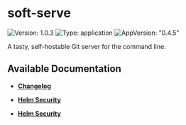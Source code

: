 # soft-serve

![Version: 1.0.3](https://img.shields.io/badge/Version-1.0.3-informational?style=flat-square) ![Type: application](https://img.shields.io/badge/Type-application-informational?style=flat-square) ![AppVersion: "0.4.5"](https://img.shields.io/badge/AppVersion-"0.4.5"-informational?style=flat-square)

A tasty, self-hostable Git server for the command line.

## Available Documentation

- [**Changelog**](CHANGELOG)

- [**Helm Security**](container-security)

- [**Helm Security**](helm-security)

